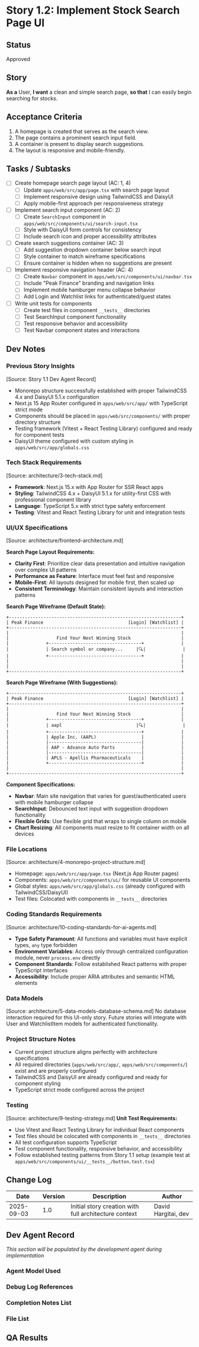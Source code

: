 # Story 1.2: Implement Stock Search Page UI

## Status
Approved

## Story
**As a** User,
**I want** a clean and simple search page,
**so that** I can easily begin searching for stocks.

## Acceptance Criteria
1. A homepage is created that serves as the search view.
2. The page contains a prominent search input field.
3. A container is present to display search suggestions.
4. The layout is responsive and mobile-friendly.

## Tasks / Subtasks
- [ ] Create homepage search page layout (AC: 1, 4)
  - [ ] Update `apps/web/src/app/page.tsx` with search page layout
  - [ ] Implement responsive design using TailwindCSS and DaisyUI
  - [ ] Apply mobile-first approach per responsiveness strategy
- [ ] Implement search input component (AC: 2)
  - [ ] Create `SearchInput` component in `apps/web/src/components/ui/search-input.tsx`
  - [ ] Style with DaisyUI form controls for consistency
  - [ ] Include search icon and proper accessibility attributes
- [ ] Create search suggestions container (AC: 3)
  - [ ] Add suggestion dropdown container below search input
  - [ ] Style container to match wireframe specifications
  - [ ] Ensure container is hidden when no suggestions are present
- [ ] Implement responsive navigation header (AC: 4)
  - [ ] Create `Navbar` component in `apps/web/src/components/ui/navbar.tsx`
  - [ ] Include "Peak Finance" branding and navigation links
  - [ ] Implement mobile hamburger menu collapse behavior
  - [ ] Add Login and Watchlist links for authenticated/guest states
- [ ] Write unit tests for components
  - [ ] Create test files in component `__tests__` directories
  - [ ] Test SearchInput component functionality
  - [ ] Test responsive behavior and accessibility
  - [ ] Test Navbar component states and interactions

## Dev Notes

### Previous Story Insights
[Source: Story 1.1 Dev Agent Record]
- Monorepo structure successfully established with proper TailwindCSS 4.x and DaisyUI 5.1.x configuration
- Next.js 15 App Router configured in `apps/web/src/app/` with TypeScript strict mode
- Components should be placed in `apps/web/src/components/` with proper directory structure
- Testing framework (Vitest + React Testing Library) configured and ready for component tests
- DaisyUI theme configured with custom styling in `apps/web/src/app/globals.css`

### Tech Stack Requirements
[Source: architecture/3-tech-stack.md]
- **Framework**: Next.js 15.x with App Router for SSR React apps
- **Styling**: TailwindCSS 4.x + DaisyUI 5.1.x for utility-first CSS with professional component library
- **Language**: TypeScript 5.x with strict type safety enforcement
- **Testing**: Vitest and React Testing Library for unit and integration tests

### UI/UX Specifications
[Source: architecture/frontend-architecture.md]

**Search Page Layout Requirements:**
- **Clarity First**: Prioritize clear data presentation and intuitive navigation over complex UI patterns
- **Performance as Feature**: Interface must feel fast and responsive
- **Mobile-First**: All layouts designed for mobile first, then scaled up
- **Consistent Terminology**: Maintain consistent layouts and interaction patterns

**Search Page Wireframe (Default State):**
```
+-----------------------------------------------------------------+
| Peak Finance                                [Login] [Watchlist] |
+-----------------------------------------------------------------+
|                                                                 |
|                  Find Your Next Winning Stock                   |
|              +-----------------------------------+              |
|              | Search symbol or company...     |🔍|              |
|              +-----------------------------------+              |
|                                                                 |
|                                                                 |
+-----------------------------------------------------------------+
```

**Search Page Wireframe (With Suggestions):**
```
+-----------------------------------------------------------------+
| Peak Finance                                [Login] [Watchlist] |
+-----------------------------------------------------------------+
|                                                                 |
|                  Find Your Next Winning Stock                   |
|              +-----------------------------------+              |
|              | aapl                            |🔍|              |
|              +-----------------------------------+              |
|              | Apple Inc. (AAPL)                 |              |
|              |-----------------------------------|              |
|              | AAP - Advance Auto Parts          |              |
|              |-----------------------------------|              |
|              | APLS - Apellis Pharmaceuticals    |              |
|              +-----------------------------------+              |
|                                                                 |
+-----------------------------------------------------------------+
```

**Component Specifications:**
- **Navbar**: Main site navigation that varies for guest/authenticated users with mobile hamburger collapse
- **SearchInput**: Debounced text input with suggestion dropdown functionality
- **Flexible Grids**: Use flexible grid that wraps to single column on mobile
- **Chart Resizing**: All components must resize to fit container width on all devices

### File Locations
[Source: architecture/4-monorepo-project-structure.md]
- Homepage: `apps/web/src/app/page.tsx` (Next.js App Router pages)
- Components: `apps/web/src/components/ui/` for reusable UI components
- Global styles: `apps/web/src/app/globals.css` (already configured with TailwindCSS/DaisyUI)
- Test files: Colocated with components in `__tests__` directories

### Coding Standards Requirements
[Source: architecture/10-coding-standards-for-ai-agents.md]
- **Type Safety Paramount**: All functions and variables must have explicit types, `any` type forbidden
- **Environment Variables**: Access only through centralized configuration module, never `process.env` directly
- **Component Standards**: Follow established React patterns with proper TypeScript interfaces
- **Accessibility**: Include proper ARIA attributes and semantic HTML elements

### Data Models
[Source: architecture/5-data-models-database-schema.md]
No database interaction required for this UI-only story. Future stories will integrate with User and WatchlistItem models for authenticated functionality.

### Project Structure Notes
- Current project structure aligns perfectly with architecture specifications
- All required directories (`apps/web/src/app/`, `apps/web/src/components/`) exist and are properly configured
- TailwindCSS and DaisyUI are already configured and ready for component styling
- TypeScript strict mode configured across the project

### Testing
[Source: architecture/9-testing-strategy.md]
**Unit Test Requirements:**
- Use Vitest and React Testing Library for individual React components
- Test files should be colocated with components in `__tests__` directories
- All test configuration supports TypeScript
- Test component functionality, responsive behavior, and accessibility
- Follow established testing patterns from Story 1.1 setup (example test at `apps/web/src/components/ui/__tests__/button.test.tsx`)

## Change Log
| Date | Version | Description | Author |
|------|---------|-------------|---------|
| 2025-09-03 | 1.0 | Initial story creation with full architecture context | David Hargitai, dev |

## Dev Agent Record
*This section will be populated by the development agent during implementation*

### Agent Model Used


### Debug Log References


### Completion Notes List


### File List


## QA Results

